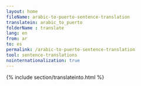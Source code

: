 ```yaml
---
layout: home
fileName: arabic-to-puerto-sentence-translation
translatein: arabic_to_puerto
folderName : translate
lang: en
from: ar
to: es
permalink: /arabic-to-puerto-sentence-translation
tool: sentence-translations
nointernationalization: true
---
```

{% include section/translateinto.html %}

